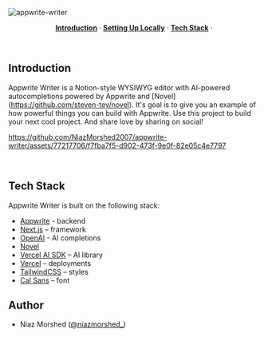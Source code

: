 ![appwrite-writer](https://github.com/NiazMorshed2007/appwrite-writer/assets/77217706/a203decd-76fe-4204-99e3-aeccd0ba7c48)


<p align="center">
  <a href="#introduction"><strong>Introduction</strong></a> ·
  <a href="#setting-up-locally"><strong>Setting Up Locally</strong></a> ·
  <a href="#tech-stack"><strong>Tech Stack</strong></a> ·
</p>
<br/>

## Introduction

Appwrite Writer is a Notion-style WYSIWYG editor with AI-powered autocompletions powered by Appwrite and [Novel] (https://github.com/steven-tey/novel). It's goal is to give you an example of how powerful things you can build with Appwrite. Use this project to build your next cool project. And share love by sharing on social!


https://github.com/NiazMorshed2007/appwrite-writer/assets/77217706/f7fba7f5-d902-473f-9e0f-82e05c4e7797


<br />

## Tech Stack

Appwrite Writer is built on the following stack:

- [Appwrite](https://appwrite.io/) - backend 
- [Next.js](https://nextjs.org/) – framework
- [OpenAI](https://openai.com/) - AI completions
- [Novel](https://github.com/steven-tey/novel)
- [Vercel AI SDK](https://sdk.vercel.ai/docs) – AI library
- [Vercel](https://vercel.com) – deployments
- [TailwindCSS](https://tailwindcss.com/) – styles
- [Cal Sans](https://github.com/calcom/font) – font


## Author

- Niaz Morshed ([@niazmorshed_](https://twitter.com/niazmorshed_))
